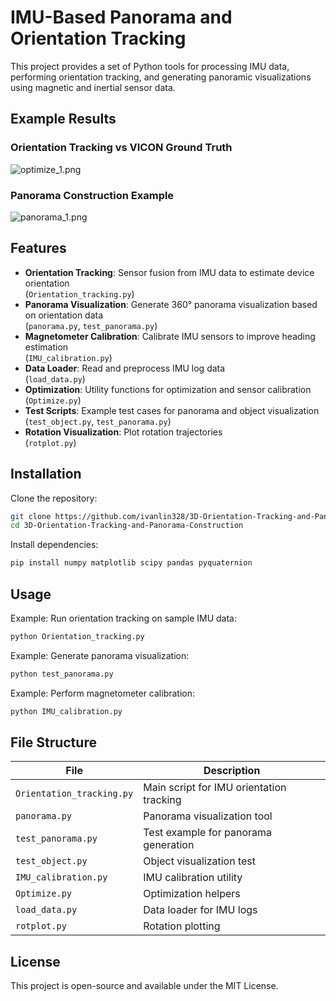 
# IMU-Based Panorama and Orientation Tracking

This project provides a set of Python tools for processing IMU data, performing orientation tracking, and generating panoramic visualizations using magnetic and inertial sensor data.

## Example Results

### Orientation Tracking vs VICON Ground Truth

![optimize_1.png](result/dataset1/optimize_1.png)

### Panorama Construction Example

![panorama_1.png](result/dataset1/panorama_1.png)


## Features

- **Orientation Tracking**: Sensor fusion from IMU data to estimate device orientation  
  (`Orientation_tracking.py`)
- **Panorama Visualization**: Generate 360° panorama visualization based on orientation data  
  (`panorama.py`, `test_panorama.py`)
- **Magnetometer Calibration**: Calibrate IMU sensors to improve heading estimation  
  (`IMU_calibration.py`)
- **Data Loader**: Read and preprocess IMU log data  
  (`load_data.py`)
- **Optimization**: Utility functions for optimization and sensor calibration  
  (`Optimize.py`)
- **Test Scripts**: Example test cases for panorama and object visualization  
  (`test_object.py`, `test_panorama.py`)
- **Rotation Visualization**: Plot rotation trajectories  
  (`rotplot.py`)

## Installation

Clone the repository:

```bash
git clone https://github.com/ivanlin328/3D-Orientation-Tracking-and-Panorama-Construction.git
cd 3D-Orientation-Tracking-and-Panorama-Construction
````

Install dependencies:

```bash
pip install numpy matplotlib scipy pandas pyquaternion
```

## Usage

Example: Run orientation tracking on sample IMU data:

```bash
python Orientation_tracking.py
```

Example: Generate panorama visualization:

```bash
python test_panorama.py
```

Example: Perform magnetometer calibration:

```bash
python IMU_calibration.py
```

## File Structure

| File                      | Description                              |
| ------------------------- | ---------------------------------------- |
| `Orientation_tracking.py` | Main script for IMU orientation tracking |
| `panorama.py`             | Panorama visualization tool              |
| `test_panorama.py`        | Test example for panorama generation     |
| `test_object.py`          | Object visualization test                |
| `IMU_calibration.py`      | IMU calibration utility                  |
| `Optimize.py`             | Optimization helpers                     |
| `load_data.py`            | Data loader for IMU logs                 |
| `rotplot.py`              | Rotation plotting                        |

## License

This project is open-source and available under the MIT License.


